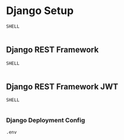 # Django Setup

```sh
SHELL


```


```python


```












## Django REST Framework

```sh
SHELL


```


```python


```








## Django REST Framework JWT

```sh
SHELL


```


```python


```





### Django Deployment Config

```shell
.env

````